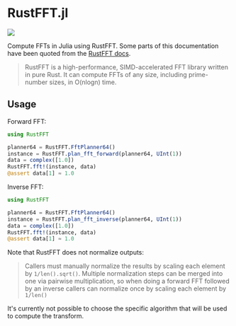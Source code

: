 # RustFFT.jl

[![](https://img.shields.io/badge/Documentation-dev-blue.svg)](https://taaitaaiger.github.io/RustFFT.jl/dev/)

Compute FFTs in Julia using RustFFT. Some parts of this documentation have been quoted from the [RustFFT docs](https://docs.rs/rustfft/latest/rustfft/).

> RustFFT is a high-performance, SIMD-accelerated FFT library written in pure Rust. It can compute FFTs of any size, including prime-number sizes, in O(nlogn) time.

## Usage

Forward FFT:

```julia
using RustFFT

planner64 = RustFFT.FftPlanner64()
instance = RustFFT.plan_fft_forward(planner64, UInt(1))
data = complex([1.0])
RustFFT.fft!(instance, data)
@assert data[1] ≈ 1.0
```

Inverse FFT:

```julia
using RustFFT

planner64 = RustFFT.FftPlanner64()
instance = RustFFT.plan_fft_inverse(planner64, UInt(1))
data = complex([1.0])
RustFFT.fft!(instance, data)
@assert data[1] ≈ 1.0
```

Note that RustFFT does not normalize outputs:

> Callers must manually normalize the results by scaling each element by `1/len().sqrt()`. Multiple normalization steps can be merged into one via pairwise multiplication, so when doing a forward FFT followed by an inverse callers can normalize once by scaling each element by `1/len()`

It's currently not possible to choose the specific algorithm that will be used to compute the transform.
